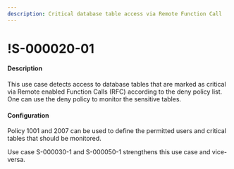 ```yaml
---
description: Critical database table access via Remote Function Call
---
```


# !S-000020-01

#### Description

This use case detects access to database tables that are marked as critical via Remote enabled Function Calls (RFC) according to the deny policy list. One can use the deny policy to monitor the sensitive tables.

#### Configuration

Policy 1001 and 2007 can be used to define the permitted users and critical tables that should be monitored.

Use case S-000030-1 and S-000050-1 strengthens this use case and vice-versa.
